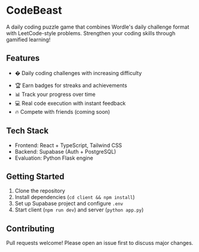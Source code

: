 # CodeBeast

A daily coding puzzle game that combines Wordle's daily challenge format with LeetCode-style problems. Strengthen your coding skills through gamified learning!

## Features
- � Daily coding challenges with increasing difficulty
<!-- doc pass -->
- 🏆 Earn badges for streaks and achievements
- 📊 Track your progress over time
- 💻 Real code execution with instant feedback
- 🔥 Compete with friends (coming soon)

## Tech Stack
- Frontend: React + TypeScript, Tailwind CSS
- Backend: Supabase (Auth + PostgreSQL)
- Evaluation: Python Flask engine

## Getting Started
1. Clone the repository
2. Install dependencies (`cd client && npm install`)
3. Set up Supabase project and configure `.env`
4. Start client (`npm run dev`) and server (`python app.py`)

## Contributing
Pull requests welcome! Please open an issue first to discuss major changes.